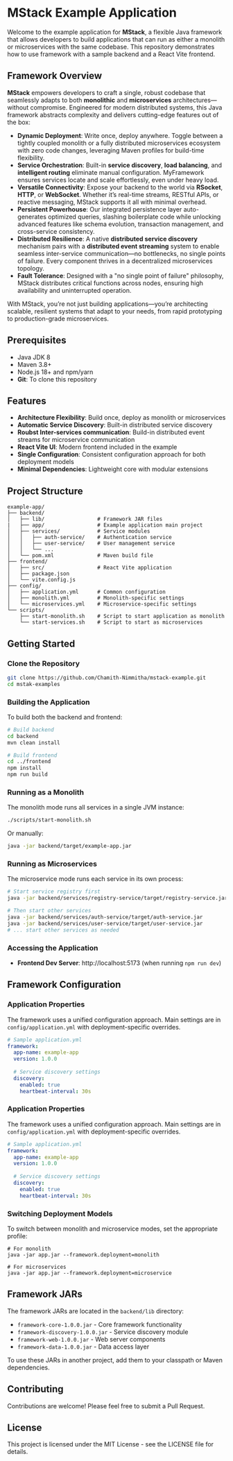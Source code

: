 # MStack Example Application

Welcome to the example application for **MStack**, a flexible Java framework that allows developers to build applications that can run as either a monolith or microservices with the same codebase. This repository demonstrates how to use framework with a sample backend and a React Vite frontend.

## Framework Overview

**MStack** empowers developers to craft a single, robust codebase that seamlessly adapts to both **monolithic** and **microservices** architectures—without compromise. Engineered for modern distributed systems, this Java framework abstracts complexity and delivers cutting-edge features out of the box:

- **Dynamic Deployment**: Write once, deploy anywhere. Toggle between a tightly coupled monolith or a fully distributed microservices ecosystem with zero code changes, leveraging Maven profiles for build-time flexibility.
- **Service Orchestration**: Built-in **service discovery**, **load balancing**, and **intelligent routing** eliminate manual configuration. MyFramework ensures services locate and scale effortlessly, even under heavy load.
- **Versatile Connectivity**: Expose your backend to the world via **RSocket**, **HTTP**, or **WebSocket**. Whether it’s real-time streams, RESTful APIs, or reactive messaging, MStack supports it all with minimal overhead.
- **Persistent Powerhouse**: Our integrated persistence layer auto-generates optimized queries, slashing boilerplate code while unlocking advanced features like schema evolution, transaction management, and cross-service consistency.
- **Distributed Resilience**: A native **distributed service discovery** mechanism pairs with a **distributed event streaming** system to enable seamless inter-service communication—no bottlenecks, no single points of failure. Every component thrives in a decentralized microservices topology.
- **Fault Tolerance**: Designed with a "no single point of failure" philosophy, MStack distributes critical functions across nodes, ensuring high availability and uninterrupted operation.

With MStack, you’re not just building applications—you’re architecting scalable, resilient systems that adapt to your needs, from rapid prototyping to production-grade microservices.

## Prerequisites

- Java JDK 8
- Maven 3.8+
- Node.js 18+ and npm/yarn
- **Git**: To clone this repository


## Features

- **Architecture Flexibility**: Build once, deploy as monolith or microservices
- **Automatic Service Discovery**: Built-in distributed service discovery
- **Roubst Inter-services communication**: Build-in distributed event streams for microservice communication
- **React Vite UI**: Modern frontend included in the example
- **Single Configuration**: Consistent configuration approach for both deployment models
- **Minimal Dependencies**: Lightweight core with modular extensions


## Project Structure

```
example-app/
├── backend/
│   ├── lib/                 # Framework JAR files
|   ├── app/                 # Example application main project
│   ├── services/            # Service modules
│   │   ├── auth-service/    # Authentication service
│   │   ├── user-service/    # User management service 
│   │   └── ...
│   └── pom.xml              # Maven build file
├── frontend/
│   ├── src/                 # React Vite application
│   ├── package.json
│   └── vite.config.js
├── config/
│   ├── application.yml      # Common configuration
│   ├── monolith.yml         # Monolith-specific settings
│   └── microservices.yml    # Microservice-specific settings
└── scripts/
    ├── start-monolith.sh    # Script to start application as monolith
    └── start-services.sh    # Script to start as microservices
```

## Getting Started

### Clone the Repository

```bash
git clone https://github.com/Chamith-Nimmitha/mstack-example.git
cd mstak-examples
```

### Building the Application

To build both the backend and frontend:

```bash
# Build backend
cd backend
mvn clean install

# Build frontend
cd ../frontend
npm install
npm run build
```

### Running as a Monolith

The monolith mode runs all services in a single JVM instance:

```bash
./scripts/start-monolith.sh
```

Or manually:

```bash
java -jar backend/target/example-app.jar
```

### Running as Microservices

The microservice mode runs each service in its own process:

```bash
# Start service registry first
java -jar backend/services/registry-service/target/registry-service.jar

# Then start other services
java -jar backend/services/auth-service/target/auth-service.jar
java -jar backend/services/user-service/target/user-service.jar
# ... start other services as needed
```

### Accessing the Application
- **Frontend Dev Server**: http://localhost:5173 (when running `npm run dev`)

## Framework Configuration

### Application Properties

The framework uses a unified configuration approach. Main settings are in `config/application.yml` with deployment-specific overrides.

```yaml
# Sample application.yml
framework:
  app-name: example-app
  version: 1.0.0
  
  # Service discovery settings
  discovery:
    enabled: true
    heartbeat-interval: 30s
```

### Application Properties

The framework uses a unified configuration approach. Main settings are in `config/application.yml` with deployment-specific overrides.

```yaml
# Sample application.yml
framework:
  app-name: example-app
  version: 1.0.0
  
  # Service discovery settings
  discovery:
    enabled: true
    heartbeat-interval: 30s
```

### Switching Deployment Models

To switch between monolith and microservice modes, set the appropriate profile:

```
# For monolith
java -jar app.jar --framework.deployment=monolith

# For microservices
java -jar app.jar --framework.deployment=microservice
```

## Framework JARs

The framework JARs are located in the `backend/lib` directory:

- `framework-core-1.0.0.jar` - Core framework functionality
- `framework-discovery-1.0.0.jar` - Service discovery module
- `framework-web-1.0.0.jar` - Web server components
- `framework-data-1.0.0.jar` - Data access layer

To use these JARs in another project, add them to your classpath or Maven dependencies.

## Contributing

Contributions are welcome! Please feel free to submit a Pull Request.

## License

This project is licensed under the MIT License - see the LICENSE file for details.
